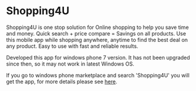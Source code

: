 Shopping4U
==========

Shopping4U is one stop solution for Online shopping to help you save time and money. Quick search + price compare = Savings on all products. Use this mobile app while shopping anywhere, anytime to find the best deal on any product. Easy to use with fast and reliable results.


Developed this app for windows phone 7 version. It has not been upgraded since then, so it may not work in latest Windows OS. 

If you go to windows phone marketplace and search 'Shopping4U' you will get the app, for more details please see <a href="http://www.windowsphone.com/en-us/store/app/shopping4u/d3a9440b-2ba6-e011-986b-78e7d1fa76f8" target="_blank">here</a>.


